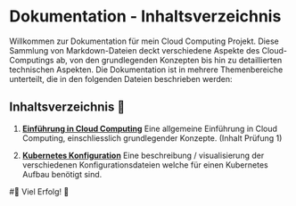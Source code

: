 # Dokumentation - Inhaltsverzeichnis

Willkommen zur Dokumentation für mein Cloud Computing Projekt. Diese Sammlung von Markdown-Dateien deckt verschiedene Aspekte des Cloud-Computings ab, von den grundlegenden Konzepten bis hin zu detaillierten technischen Aspekten. Die Dokumentation ist in mehrere Themenbereiche unterteilt, die in den folgenden Dateien beschrieben werden:

## Inhaltsverzeichnis 📜

1. **[Einführung in Cloud Computing](./CLOUD_COMPUTING.md)**
   Eine allgemeine Einführung in Cloud Computing, einschliesslich grundlegender Konzepte. (Inhalt Prüfung 1)

2. **[Kubernetes Konfiguration](./KUBERNETES.md)**
   Eine beschreibung / visualisierung der verschiedenen Konfigurationsdateien welche für einen Kubernetes Aufbau benötigt sind.

#🙌 Viel Erfolg! 🦆
